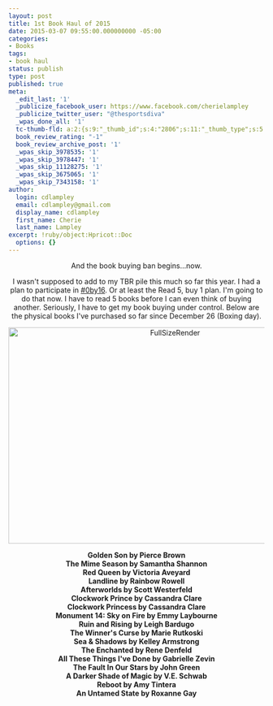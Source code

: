 ```yaml
---
layout: post
title: 1st Book Haul of 2015
date: 2015-03-07 09:55:00.000000000 -05:00
categories:
- Books
tags:
- book haul
status: publish
type: post
published: true
meta:
  _edit_last: '1'
  _publicize_facebook_user: https://www.facebook.com/cherielampley
  _publicize_twitter_user: "@thesportsdiva"
  _wpas_done_all: '1'
  tc-thumb-fld: a:2:{s:9:"_thumb_id";s:4:"2806";s:11:"_thumb_type";s:5:"thumb";}
  book_review_rating: "-1"
  book_review_archive_post: '1'
  _wpas_skip_3978535: '1'
  _wpas_skip_3978447: '1'
  _wpas_skip_11128275: '1'
  _wpas_skip_3675065: '1'
  _wpas_skip_7343158: '1'
author:
  login: cdlampley
  email: cdlampley@gmail.com
  display_name: cdlampley
  first_name: Cherie
  last_name: Lampley
excerpt: !ruby/object:Hpricot::Doc
  options: {}
---
```

<p style="text-align: center;">And the book buying ban begins...now.</p>
<p style="text-align: center;">I wasn't supposed to add to my TBR pile this much so far this year. I had a plan to participate in <a href="https://twitter.com/search?q=%230by16&amp;src=tyah">#0by16</a>. Or at least the Read 5, buy 1 plan. I'm going to do that now. I have to read 5 books before I can even think of buying another. Seriously, I have to get my book buying under control. Below are the physical books I've purchased so far since December 26 (Boxing day).</p>
<p style="text-align: center;"><a href="http://cherielampley.com/blog/wp-content/uploads/2015/03/FullSizeRender.jpg"><img class="alignnone size-large wp-image-2806" src="assets/FullSizeRender-1024x681.jpg" alt="FullSizeRender" width="640" height="426" /></a></p>
<p style="text-align: center;"><strong>Golden Son by Pierce Brown</strong><br />
<strong>The Mime Season by Samantha Shannon</strong><br />
<strong>Red Queen by Victoria Aveyard</strong><br />
<strong>Landline by Rainbow Rowell</strong><br />
<strong>Afterworlds by Scott Westerfeld</strong><br />
<strong>Clockwork Prince by Cassandra Clare</strong><br />
<strong>Clockwork Princess by Cassandra Clare</strong><br />
<strong>Monument 14: Sky on Fire by Emmy Laybourne</strong><br />
<strong>Ruin and Rising by Leigh Bardugo</strong><br />
<strong>The Winner's Curse by Marie Rutkoski</strong><br />
<strong>Sea &amp; Shadows by Kelley Armstrong</strong><br />
<strong>The Enchanted by Rene Denfeld</strong><br />
<strong>All These Things I've Done by Gabrielle Zevin</strong><br />
<strong>The Fault In Our Stars by John Green</strong><br />
<strong>A Darker Shade of Magic by V.E. Schwab</strong><br />
<strong>Reboot by Amy Tintera</strong><br />
<strong>An Untamed State by Roxanne Gay</strong></p>
